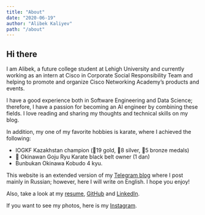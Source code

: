 ```yaml
---
title: "About"
date: "2020-06-19"
author: "Alibek Kaliyev"
path: "/about"
---
```


## Hi there

I am Alibek, a future college student at Lehigh University and currently working as an intern at Cisco in Corporate Social Responsibility Team and helping to promote and organize Cisco Networking Academy’s products and events. 

I have a good experience both in Software Engineering and Data Science; therefore, I have a passion for becoming an AI engineer by combining these fields. I love reading and sharing my thoughts and technical skills on my blog.

In addition, my one of my favorite hobbies is karate, where I achieved the following:
* IOGKF Kazakhstan champion (🥇19 gold, 🥈8 silver, 🥉5 bronze medals)
* 🥋 Okinawan Goju Ryu Karate black belt owner (1 dan)
* Bunbukan Okinawa Kobudo 4 kyu.

This website is an extended version of my [Telegram blog](https://t.me/abekek_notes) where I post mainly in Russian; however, here I will write on English. I hope you enjoy!

Also, take a look at my [resume](/resume), [GitHub](https://github.com/abekek/) and [LinkedIn](https://www.linkedin.com/in/abekek).

If you want to see my photos, here is my [Instagram](https://www.instagram/abekek).